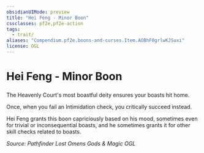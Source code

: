 ```yaml
---
obsidianUIMode: preview
title: "Hei Feng - Minor Boon"
cssclasses: pf2e,pf2e-action
tags:
  - trait/
aliases: "Compendium.pf2e.boons-and-curses.Item.AOBhF0grlwKJSuxi"
license: OGL
---
```

# Hei Feng - Minor Boon

### 






The Heavenly Court's most boastful deity ensures your boasts hit home.

Once, when you fail an Intimidation check, you critically succeed instead.

Hei Feng grants this boon capriciously based on his mood, sometimes even for trivial or inconsequential boasts, and he sometimes grants it for other skill checks related to boasts.

*Source: Pathfinder Lost Omens Gods & Magic*
*OGL*